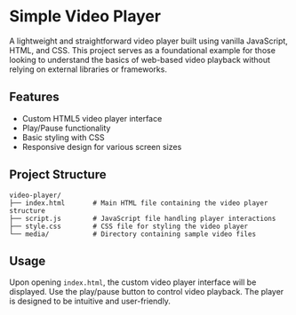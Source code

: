 # Simple Video Player

A lightweight and straightforward video player built using vanilla JavaScript, HTML, and CSS. This project serves as a foundational example for those looking to understand the basics of web-based video playback without relying on external libraries or frameworks.

## Features

- Custom HTML5 video player interface
- Play/Pause functionality
- Basic styling with CSS
- Responsive design for various screen sizes

## Project Structure

```
video-player/
├── index.html       # Main HTML file containing the video player structure
├── script.js        # JavaScript file handling player interactions
├── style.css        # CSS file for styling the video player
└── media/           # Directory containing sample video files
```

## Usage

Upon opening `index.html`, the custom video player interface will be displayed. Use the play/pause button to control video playback. The player is designed to be intuitive and user-friendly.
